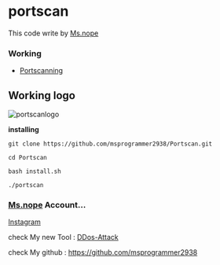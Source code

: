 # portscan
This code write by [Ms.nope](https://github.com/msprogrammer2938)
### Working
- [Portscanning](https://en.wikipedia.org/wiki/Port_scanner)

## Working logo
![portscanlogo](https://user-images.githubusercontent.com/78996423/114490237-b8072400-9c29-11eb-965a-92ad5795e846.png)

**installing**
```
git clone https://github.com/msprogrammer2938/Portscan.git

cd Portscan

bash install.sh

./portscan
```

### [Ms.nope](https://github.com/msprogrammer2938) Account...
[Instagram](https://instagram.com/programmer2938)

check My new Tool : [DDos-Attack](https://github.com/msprogrammer2938/DDos-Attack)

check My github : https://github.com/msprogrammer2938

